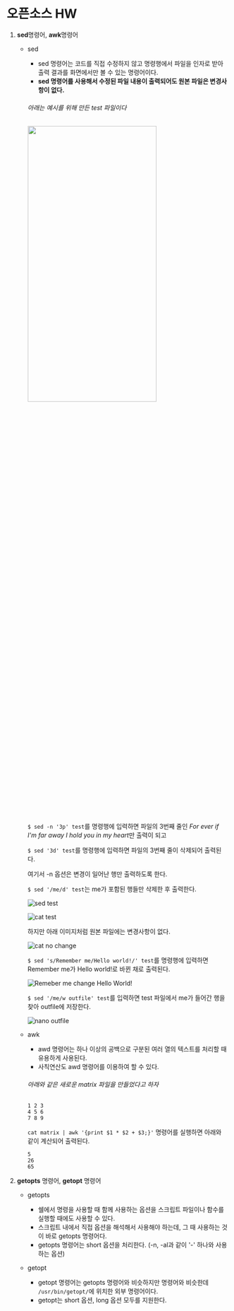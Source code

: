 # 오픈소스 HW
 1) **sed**명령어, **awk**명령어

    * sed  
      * sed 명령어는 코드를 직접 수정하지 않고 명령행에서 파일을 인자로 받아 출력 결과를 화면에서만 볼 수 있는 명령어이다.
      *  **sed 명령어를 사용해서 수정된 파일 내용이 출력되어도 원본 파일은 변경사항이 없다.**
      ###### 아래는 예시를 위해 만든 test 파일이다
      
        <img src="https://user-images.githubusercontent.com/66362763/142018133-e53ffbf6-6dba-49fa-b155-eafefb15edad.png" width="80%" height="40%"/>
       
        `$ sed -n '3p' test`를 명령행에 입력하면 파일의 3번째 줄인 *For ever if I'm far away I hold you in my heart*만 출력이 되고
        
        `$ sed '3d' test`를 명령행에 입력하면 파일의 3번째 줄이 삭제되어 출력된다.
        
        여기서 -n 옵션은 변경이 일어난 행만 출력하도록 한다.
        
        `$ sed '/me/d' test`는 me가 포함된 행들만 삭제한 후 출력한다.
       
        ![sed test](https://user-images.githubusercontent.com/66362763/142557940-742f69d0-0369-4f37-b203-817fc3925afc.png)
        
        ![cat test](https://user-images.githubusercontent.com/66362763/142557977-64ef75b2-4b4a-41a7-bbfa-ccb89e8339e6.png)

        
        하지만 아래 이미지처럼 원본 파일에는 변경사항이 없다.    
        
        ![cat no change](https://user-images.githubusercontent.com/66362763/142558052-3c24ba49-b47f-41ea-98a7-320189549b95.png)
          
        `$ sed 's/Remember me/Hello world!/' test`를 명령행에 입력하면 Remember me가 Hello world!로 바뀐 채로 출력된다.
        
        ![Remeber me change Hello World!](https://user-images.githubusercontent.com/66362763/142558345-82b4a4e6-9098-49f8-a741-115edc1329e2.png)
        
        `$ sed '/me/w outfile' test`를 입력하면 test 파일에서 me가 들어간 행을 찾아 outfile에 저장한다.
        
        ![nano outfile](https://user-images.githubusercontent.com/66362763/142558476-e97ecb75-e339-4293-a583-4c2bf9680836.png)
        
               

    * awk
     
      * awd 명령어는 하나 이상의 공백으로 구분된 여러 열의 텍스트를 처리할 때 유용하게 사용된다.
      * 사칙연산도 awd 명령어를 이용하여 할 수 있다.
      ###### 아래와 같은 새로운 matrix 파일을 만들었다고 하자
      ```
      1 2 3
      4 5 6 
      7 8 9
      ```
      `cat matrix | awk '{print $1 * $2 + $3;}'`  명령어를 실행하면 아래와 같이 계산되어 출력된다.
      
      ```
      5
      26
      65
      ```
      
      
2) **getopts** 명령어, **getopt** 명령어
   
   * getopts
      * 쉘에서 명령을 사용할 때 함께 사용하는 옵션을 스크립트 파일이나 함수를 실행할 때에도 사용할 수 있다.
      * 스크립트 내에서 직접 옵션을 해석해서 사용해야 하는데, 그 때 사용하는 것이 바로 getopts 명령어다.
      * getopts 명령어는 short 옵션을 처리한다. (-n, -al과 같이 '-' 하나와 사용하는 옵션)
   
   * getopt
      * getopt 명령어는 getopts 명령어와 비슷하지만 명령어와 비슷한데 `/usr/bin/getopt/`에 위치한 외부 명령어이다.
      * getopt는 short 옵션, long 옵션 모두를 지원한다.
      
        
